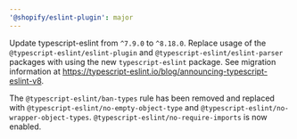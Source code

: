 ```yaml
---
'@shopify/eslint-plugin': major
---
```


Update typescript-eslint from `^7.9.0` to `^8.18.0`. Replace usage of the `@typescript-eslint/eslint-plugin` and `@typescript-eslint/eslint-parser` packages with using the new `typescript-eslint` package. See migration information at https://typescript-eslint.io/blog/announcing-typescript-eslint-v8.

The `@typescript-eslint/ban-types` rule has been removed and replaced with `@typescript-eslint/no-empty-object-type` and `@typescript-eslint/no-wrapper-object-types`. `@typescript-eslint/no-require-imports` is now enabled.
